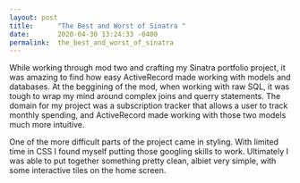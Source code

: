 ```yaml
---
layout: post
title:      "The Best and Worst of Sinatra "
date:       2020-04-30 13:24:33 -0400
permalink:  the_best_and_worst_of_sinatra
---
```



While working through mod two and crafting my Sinatra portfolio project, it was amazing to find how easy ActiveRecord made working with models and databases. At the beggining of the mod, when working with raw SQL, it was tough to wrap my mind around complex joins and querry statements. The domain for my project was a subscription tracker that allows a user to track monthly spending, and ActiveRecord made working with those two models much more intuitive. 

One of the more difficult parts of the project came in styling. With limited time in CSS I found myself putting those googling skills to work.  Ultimately I was able to put together something pretty clean, albiet very simple, with some interactive tiles on the home screen. 





